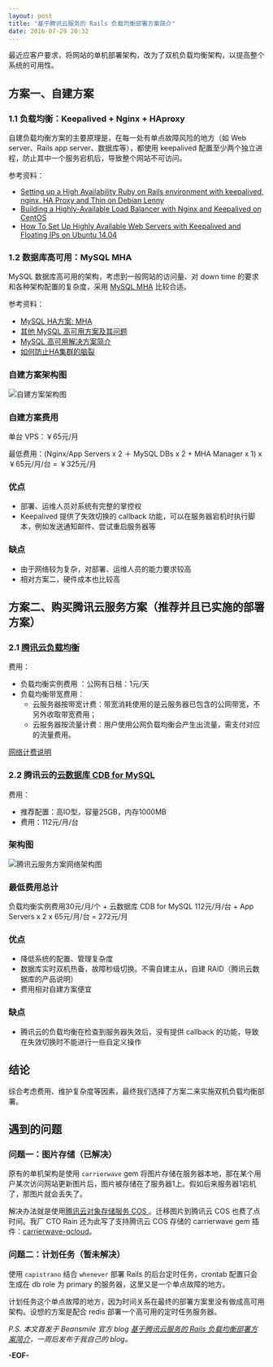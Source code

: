 ```yaml
---
layout: post
title: "基于腾讯云服务的 Rails 负载均衡部署方案简介"
date: 2016-07-29 20:32
---
```


最近应客户要求，将网站的单机部署架构，改为了双机负载均衡架构，以提高整个系统的可用性。

## 方案一、自建方案

### 1.1 负载均衡：Keepalived + Nginx + HAproxy

自建负载均衡方案的主要原理是，在每一处有单点故障风险的地方（如 Web server、Rails app server、数据库等），都使用 keepalived 配置至少两个独立进程，防止其中一个服务宕机后，导致整个网站不可访问。

参考资料：

* [Setting up a High Availability Ruby on Rails environment with keepalived, nginx, HA Proxy and Thin on Debian Lenny](https://sleekd.com/general/keepalived_nginx_haproxy_thin_ruby_on_rails/)
* [Building a Highly-Available Load Balancer with Nginx and Keepalived on CentOS
](http://www.tokiwinter.com/building-a-highly-available-load-balancer-with-nginx-and-keepalived-on-centos/)
* [How To Set Up Highly Available Web Servers with Keepalived and Floating IPs on Ubuntu 14.04](https://www.digitalocean.com/community/tutorials/how-to-set-up-highly-available-web-servers-with-keepalived-and-floating-ips-on-ubuntu-14-04)

### 1.2 数据库高可用：MySQL MHA

MySQL 数据库高可用的架构，考虑到一般网站的访问量、对 down time 的要求和各种架构配置的复杂度，采用 [MySQL MHA](https://code.google.com/p/mysql-master-ha/) 比较合适。

参考资料：

* [MySQL HA方案: MHA](http://blog.csdn.net/largetalk/article/details/10006899)
* [其他 MySQL 高可用方案及其问题](https://code.google.com/p/mysql-master-ha/wiki/Other_HA_Solutions)
* [MySQL 高可用解决方案简介](http://zhaqiang.github.io/mysql/high%20availability/2014/01/13/high-availability-solutions-for-mysql/)
* [如何防止HA集群的脑裂](http://blog.chinaunix.net/uid-20726500-id-5473292.html)

### 自建方案架构图

![自建方案架构图](/images/posts/self-build-network-design-chart.jpg)

### 自建方案费用

单台 VPS：￥65元/月

最低费用：(Nginx/App Servers x 2 ＋ MySQL DBs x 2 + MHA Manager x 1) x ￥65元/月/台 = ￥325元/月

### 优点

* 部署、运维人员对系统有完整的掌控权
* Keepalived 提供了失效切换的 callback 功能，可以在服务器宕机时执行脚本，例如发送通知邮件、尝试重启服务器等

### 缺点

* 由于网络较为复杂，对部署、运维人员的能力要求较高
* 相对方案二，硬件成本也比较高

## 方案二、购买腾讯云服务方案（推荐并且已实施的部署方案）

### 2.1 [腾讯云负载均衡](https://www.qcloud.com/doc/product/214/%E6%A6%82%E8%BF%B0)

费用：

* 负载均衡实例费用 ：公网有日租：1元/天
* 负载均衡带宽费用：
  * 云服务器按带宽计费：带宽消耗使用的是云服务器已包含的公网带宽，不另外收取带宽费用；
  * 云服务器按流量计费：用户使用公网负载均衡会产生出流量，需支付对应的流量费用。

[网络计费说明](https://www.qcloud.com/doc/product/213/%E8%B4%AD%E4%B9%B0%E7%BD%91%E7%BB%9C%E5%B8%A6%E5%AE%BD)


### 2.2 腾讯云的[云数据库 CDB for MySQL](https://www.qcloud.com/product/cdb.html)

费用：

* 推荐配置：高IO型，容量25GB，内存1000MB
* 费用：112元/月/台

### 架构图

![腾讯云服务方案网络架构图](/images/posts/qcloud-service-network-design-chart.jpg)

### 最低费用总计

负载均衡实例费用30元/月/个 + 云数据库 CDB for MySQL 112元/月/台 + App Servers x 2 x 65元/月/台 = 272元/月

### 优点

* 降低系统的配置、管理复杂度
* 数据库实时双机热备，故障秒级切换。不需自建主从，自建 RAID（腾讯云数据库的产品说明）
* 费用相对自建方案便宜

### 缺点

* 腾讯云的负载均衡在检查到服务器失效后，没有提供 callback 的功能，导致在失效切换时不能进行一些自定义操作

## 结论

综合考虑费用、维护复杂度等因素，最终我们选择了方案二来实施双机负载均衡部署。

## 遇到的问题

### 问题一：图片存储（已解决）

原有的单机架构是使用 `carrierwave` gem 将图片存储在服务器本地，那在某个用户某次访问网站更新图片后，图片被存储在了服务器1上。假如后来服务器1宕机了，那图片就会丢失了。

解决办法就是使用[腾讯云对象存储服务 COS ](https://www.qcloud.com/product/cos.html)。迁移图片到腾讯云 COS 也费了点时间。我厂 CTO Rain 还为此写了支持腾讯云 COS 存储的 carrierwave gem 插件：[carrierwave-qcloud](https://github.com/rainchen/carrierwave-qcloud)。

### 问题二：计划任务（暂未解决）

使用 `capistrano` 结合 `whenever` 部署 Rails 的后台定时任务，crontab 配置只会生成在 db role 为 primary 的服务器，这里又是一个单点故障的地方。

计划任务这个单点故障的地方，因为时间关系在最终的部署方案里没有做成高可用架构。设想的方案是配合 redis 部署一个高可用的定时任务服务器。

*P.S. 本文首发于 Beansmile 官方 blog [基于腾讯云服务的 Rails 负载均衡部署方案简介](http://www.beansmile.com/blog/posts/rails-loadbalance-deployment)，一周后发布于我自己的 blog。*

**-EOF-**
